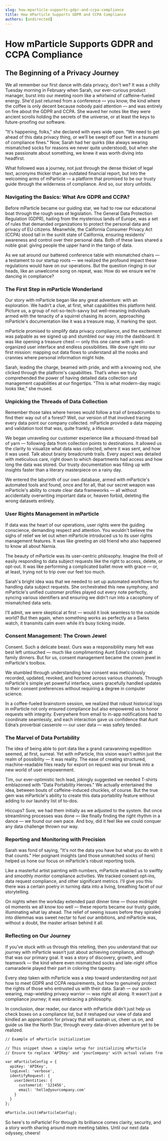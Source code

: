 ```yaml
---
slug: how-mparticle-supports-gdpr-and-ccpa-compliance
title: How mParticle Supports GDPR and CCPA Compliance
authors: [undirected]
---
```



# How mParticle Supports GDPR and CCPA Compliance

## The Beginning of a Privacy Journey

We all remember our first dance with data privacy, don't we? It was a chilly Tuesday morning in February when Sarah, our ever-curious product manager, burst into our meeting room like a whirlwind of caffeine-fueled energy. She'd just returned from a conference — you know, the kind where the coffee is only decent because nobody paid attention — and was entirely on fire about the GDPR and CCPA. She waved her notes like they were ancient scrolls holding the secrets of the universe, or at least the keys to future-proofing our software.

"It's happening, folks," she declared with eyes wide open. "We need to get ahead of this data privacy thing, or we’ll be swept off our feet in a tsunami of compliance fines." Now, Sarah had her quirks (like always wearing mismatched socks for reasons we never quite understood), but when she was passionate about something, we knew it was worth diving into headfirst.

What followed was a journey, not just through the dense thicket of legal text, acronyms thicker than an outdated financial report, but into the welcoming arms of mParticle — a platform that promised to be our trusty guide through the wilderness of compliance. And so, our story unfolds.

### Navigating the Basics: What Are GDPR and CCPA?

Before mParticle became our guiding star, we had to row our educational boat through the rough seas of legislation. The General Data Protection Regulation (GDPR), hailing from the mysterious lands of Europe, was a set of rules that demanded organizations to protect the personal data and privacy of EU citizens. Meanwhile, the California Consumer Privacy Act (CCPA) stood tall in the sunlit state of California, ensuring residents' awareness and control over their personal data. Both of these laws shared a noble goal: giving people the upper hand in the tango of data.

As we sat around our battered conference table with mismatched chairs — a testament to our startup roots — we realized the profound impact these regulations would have on our operations. But the question ringing in our heads, like an unwelcome song on repeat, was: How do we ensure we're dancing in compliance?

### The First Step in mParticle Wonderland

Our story with mParticle began like any great adventure: with an exploration. We hadn’t a clue, at first, what capabilities this platform held. Picture us, a group of not-so-tech-savvy but well-meaning individuals armed with the tenacity of a squirrel chasing its acorn, approaching mParticle's documentation like it was a treasure map, X marking the spot.

mParticle promised to simplify data privacy compliance, and the excitement was palpable as we signed up and stumbled our way into the dashboard. It was like opening a treasure chest — only this one came with a well-organized user interface and endless possibilities. We dove right into our first mission: mapping out data flows to understand all the nooks and crannies where personal information might hide.

Sarah, leading the charge, beamed with pride, and with a knowing nod, she clicked through the platform's capabilities. That’s when we truly comprehended the power of having detailed data collection and management capabilities at our fingertips. "This is what modern-day magic looks like,” she mused.

### Unpicking the Threads of Data Collection

Remember those tales where heroes would follow a trail of breadcrumbs to find their way out of a forest? Well, our version of that involved tracing every data point our company collected. mParticle provided a data mapping and validation tool that was, quite frankly, a lifesaver.

We began unraveling our customer experience like a thousand-thread ball of yarn — following data from collection points to destinations. It allowed us the clarity to visualize what data was collected, where it was sent, and how it was used. Talk about brainy breadcrumb trails. Every aspect was detailed with meticulous care, right down to which departments had access and how long the data was stored. Our trusty documentation was filling up with insights faster than a literary masterpiece on a rainy day.

We entered the labyrinth of our own database, armed with mParticle's automated tools and found, once and for all, that our secret weapon was mParticle's ability to create clear data frameworks — all without accidentally overwriting important data or, heaven forbid, deleting the wrong datasets entirely.

### User Rights Management in mParticle

If data was the heart of our operations, user rights were the guiding conscience, demanding respect and attention. You wouldn't believe the sighs of relief we let out when mParticle introduced us to its user rights management features. It was like greeting an old friend who also happened to know all about Narnia.

The beauty of mParticle was its user-centric philosophy. Imagine the thrill of easily responding to data subject requests like the right to access, delete, or opt-out. It was like performing a complicated ballet move with grace — or, at least, trying not to trip over our feet too much.

Sarah's bright idea was that we needed to set up automated workflows for handling data subject requests. She orchestrated this new symphony, and mParticle's unified customer profiles played out every note perfectly, syncing various identifiers and ensuring we didn't run into a cacophony of mismatched data sets.

I’ll admit, we were skeptical at first — would it look seamless to the outside world? But then again, when something works as perfectly as a Swiss watch, it transmits calm even while it’s busy ticking inside.

### Consent Management: The Crown Jewel

Consent. Such a delicate beast. Ours was a responsibility many felt was best left untouched — much like complimenting Aunt Edna's cooking at family dinners. But for us, consent management became the crown jewel in mParticle's toolbox.

We stumbled through understanding how consent was meticulously recorded, updated, revoked, and honored across various channels. Through mParticle's simple yet powerful interface, users gracefully handled updates to their consent preferences without requiring a degree in computer science.

In a coffee-fueled brainstorm session, we realized that robust historical logs in mParticle not only ensured compliance but also empowered us to honor requests with integrity. Everywhere from email to in-app notifications had to coordinate seamlessly, and each interaction gave us confidence that Aunt Edna’s proverbial casserole — our user data — was safely tended.

### The Marvel of Data Portability

The idea of being able to port data like a grand caravanning expedition seemed, at first, surreal. Yet with mParticle, this vision wasn’t within just the realm of possibility — it was reality. The ease of creating structured, machine-readable files ready for export on request was our break into a new world of user empowerment.

Tim, our ever-optimistic tech lead, jokingly suggested we needed T-shirts emblazoned with "Data Portability Heroes." We actually entertained the idea, between bouts of caffeine-induced chuckles, of course. But the true gem was mParticle's ability to create this data portability feature without adding to our laundry list of to-dos.

Hiccups? Sure, we had them initially as we adjusted to the system. But once streamlining processes was done — like finally finding the right rhythm in a dance — we found our own pace. And boy, did it feel like we could conquer any data challenge thrown our way.

### Reporting and Monitoring with Precision

Sarah was fond of saying, "It's not the data you have but what you do with it that counts." Her poignant insights (and those unmatched socks of hers) helped us hone our focus on mParticle's robust reporting tools.

Like a masterful artist painting with numbers, mParticle enabled us to swiftly and smoothly monitor compliance activities. We tracked consent opt-ins, data request compliance, and other significant metrics. I’ll give you this: there was a certain poetry in turning data into a living, breathing facet of our storytelling.

On nights when the workday extended past dinner time — those midnight oil moments we all know too well — these reports became our trusty guide, illuminating what lay ahead. The relief of seeing issues before they spiraled into dilemmas was sweet nectar to fuel our ambitions, and mParticle was, without a doubt, the master artisan behind it all.

### Reflecting on Our Journey

If you’ve stuck with us through this retelling, then you understand that our journey with mParticle wasn’t just about achieving compliance, although that was our primary goal. It was a story of discovery, growth, and teamwork — the kind where even mismatched socks and late-night office camaraderie played their part in coloring the tapestry.

Every step taken with mParticle was a step toward understanding not just how to meet GDPR and CCPA requirements, but how to genuinely protect the rights of those who entrusted us with their data. Sarah — our sock-wearing, map-wielding privacy warrior — was right all along. It wasn't just a compliance journey; it was embracing a philosophy.

In conclusion, dear reader, our dance with mParticle didn't just help us check boxes on a compliance list, but it reshaped our view of data and kindled an appreciation for privacy that will sustain us, cheer us on, and guide us like the North Star, through every data-driven adventure yet to be realized.

```markdown
// Example of mParticle initialization

// This snippet shows a simple setup for initializing mParticle
// Ensure to replace 'APIKey' and 'yourCompany' with actual values from your mParticle account

var mParticleConfig = {
  apiKey: 'APIKey',
  logLevel: 'verbose',
  identifyRequest: {
    userIdentities: { 
      customerid: '123456',
      email: 'hello@yourcompany.com'
    }
  }
};

mParticle.init(mParticleConfig);
```

So here's to mParticle! For through its brilliance comes clarity, security, and a story worth sharing around more meeting tables. Until our next data odyssey, cheers!